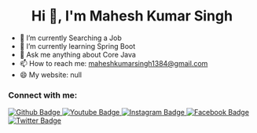  <h1 align="center">Hi 👋, I'm Mahesh Kumar Singh</h1>

- 🔭 I’m currently Searching a Job
- 🌱 I’m currently learning Spring Boot 
- 💬 Ask me anything about Core Java 
- 📫 How to reach me: maheshkumarsingh1384@gmail.com 
- 😄 My website: null
  
### Connect with me:
<div id="badges">
  <a href="https://github.com/maheshbabu0143">
    <img src="https://img.shields.io/badge/Github-white?style=for-the-badge&logo=Github&logoColor=black" alt="Github Badge"/>
  </a>
  <a href="https://www.youtube.com/channel/mahesh4u">
    <img src="https://img.shields.io/badge/YouTube-red?style=for-the-badge&logo=youtube&logoColor=white" alt="Youtube Badge"/>
  </a>
   <a href="https://www.instagram.com/maheshbabu0143">
    <img src="https://img.shields.io/badge/Instagram-purple?style=for-the-badge&logo=instagram&logoColor=white" alt="Instagram Badge"/>
  </a>
   <a href="https://fb.com/maheshbabu0143">
    <img src="https://img.shields.io/badge/Facebook-blue?style=for-the-badge&logo=facebook&logoColor=white" alt="Facebook Badge"/>
  </a>
   <a href="https://twitter.com/maheshbabu0143">
    <img src="https://img.shields.io/badge/Twitter-blue?style=for-the-badge&logo=twitter&logoColor=white" alt="Twitter Badge"/>
  </a>
</div>

